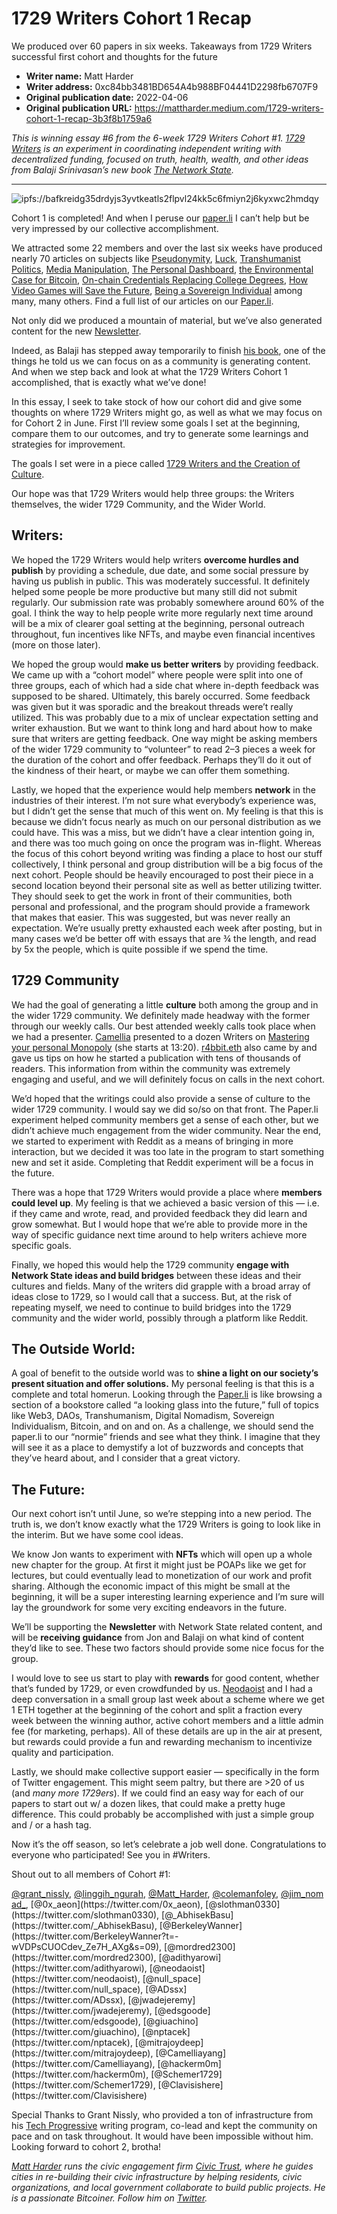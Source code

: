 # 1729 Writers Cohort 1 Recap

We produced over 60 papers in six weeks. Takeaways from 1729 Writers successful first cohort and thoughts for the future

- **Writer name:** Matt Harder
- **Writer address:** 0xc84bb3481BD654A4b988BF04441D2298fb6707F9
- **Original publication date:** 2022-04-06
- **Original publication URL:** https://mattharder.medium.com/1729-writers-cohort-1-recap-3b3f8b1759a6

_This is winning essay #6 from the 6-week 1729 Writers Cohort #1. [1729 Writers](https://paper.li/1729writers) is an experiment in coordinating independent writing with decentralized funding, focused on truth, health, wealth, and other ideas from Balaji Srinivasan’s new book [The Network State](https://thenetworkstate.com)._

---

![ipfs://bafkreidg35drdyjs3yvtkeatls2flpvl24kk5c6fmiyn2j6kyxwc2hmdqy](https://nftstorage.link/ipfs/bafkreidg35drdyjs3yvtkeatls2flpvl24kk5c6fmiyn2j6kyxwc2hmdqy)

Cohort 1 is completed! And when I peruse our [paper.li](https://paper.li/1729writers) I can’t help but be very impressed by our collective accomplishment.

We attracted some 22 members and over the last six weeks have produced nearly 70 articles on subjects like [Pseudonymity](https://www.brightmirror.co/p/pseudonymity-101), [Luck](https://neodaoist.xyz/the-3d-luck-surface-area/), [Transhumanist Politics](https://whatifwhatif.substack.com/p/transhumanist-politics?s=r), [Media Manipulation](https://www.camelliayang.com/blog/whos-afraid-of-mr-jones-from-ukraine-holodomor-to-media-manipulation-disinformation), [The Personal Dashboard](https://colemanfoley.substack.com/p/the-personal-dashboard?s=r), [the Environmental Case for Bitcoin](https://www.adssx.com/p/crypto-energy-and-the-planet?s=r), [On-chain Credentials Replacing College Degrees](https://onism.substack.com/p/how-can-on-chain-credentials-can?s=r), [How Video Games will Save the Future](https://mordred.substack.com/p/video-games-will-save-the-future?s=r), [Being a Sovereign Individual](https://www.camelliayang.com/blog/so-you-want-to-be-a-sovereign-individual) among many, many others. Find a full list of our articles on our [Paper.li](https://paper.li/1729writers).

Not only did we produced a mountain of material, but we’ve also generated content for the new [Newsletter](https://content.1729.com/p/de3bb214-4205-427c-850c-3e18058c3217/).

Indeed, as Balaji has stepped away temporarily to finish [his book](https://1729.com/preorder-the-network-state), one of the things he told us we can focus on as a community is generating content. And when we step back and look at what the 1729 Writers Cohort 1 accomplished, that is exactly what we’ve done!

In this essay, I seek to take stock of how our cohort did and give some thoughts on where 1729 Writers might go, as well as what we may focus on for Cohort 2 in June. First I’ll review some goals I set at the beginning, compare them to our outcomes, and try to generate some learnings and strategies for improvement.

The goals I set were in a piece called [1729 Writers and the Creation of Culture](https://mattharder.medium.com/1729-writers-and-the-creation-of-culture-db4e63cb7c63).

Our hope was that 1729 Writers would help three groups: the Writers themselves, the wider 1729 Community, and the Wider World.

## Writers:

We hoped the 1729 Writers would help writers **overcome hurdles and publish** by providing a schedule, due date, and some social pressure by having us publish in public. This was moderately successful. It definitely helped some people be more productive but many still did not submit regularly. Our submission rate was probably somewhere around 60% of the goal. I think the way to help people write more regularly next time around will be a mix of clearer goal setting at the beginning, personal outreach throughout, fun incentives like NFTs, and maybe even financial incentives (more on those later).

We hoped the group would **make us better writers** by providing feedback. We came up with a “cohort model” where people were split into one of three groups, each of which had a side chat where in-depth feedback was supposed to be shared. Ultimately, this barely occurred. Some feedback was given but it was sporadic and the breakout threads were’t really utilized. This was probably due to a mix of unclear expectation setting and writer exhaustion. But we want to think long and hard about how to make sure that writers are getting feedback. One way might be asking members of the wider 1729 community to “volunteer” to read 2–3 pieces a week for the duration of the cohort and offer feedback. Perhaps they’ll do it out of the kindness of their heart, or maybe we can offer them something.

Lastly, we hoped that the experience would help members **network** in the industries of their interest. I’m not sure what everybody’s experience was, but I didn’t get the sense that much of this went on. My feeling is that this is because we didn’t focus nearly as much on our personal distribution as we could have. This was a miss, but we didn’t have a clear intention going in, and there was too much going on once the program was in-flight. Whereas the focus of this cohort beyond writing was finding a place to host our stuff collectively, I think personal and group distribution will be a big focus of the next cohort. People should be heavily encouraged to post their piece in a second location beyond their personal site as well as better utilizing twitter. They should seek to get the work in front of their communities, both personal and professional, and the program should provide a framework that makes that easier. This was suggested, but was never really an expectation. We’re usually pretty exhausted each week after posting, but in many cases we’d be better off with essays that are ¾ the length, and read by 5x the people, which is quite possible if we spend the time.

## **1729 Community**

We had the goal of generating a little **culture** both among the group and in the wider 1729 community. We definitely made headway with the former through our weekly calls. Our best attended weekly calls took place when we had a presenter. [Camellia](https://www.camelliayang.com/) presented to a dozen Writers on [Mastering your personal Monopoly](https://www.notion.so/3-23-22-Content-Strategy-and-Feedback-Notes-and-Recording-d590797236fe4eb4a7a5ab1d7d0c9aa2) (she starts at 13:20). [r4bbit.eth](https://twitter.com/pascalprecht) also came by and gave us tips on how he started a publication with tens of thousands of readers. This information from within the community was extremely engaging and useful, and we will definitely focus on calls in the next cohort.

We’d hoped that the writings could also provide a sense of culture to the wider 1729 community. I would say we did so/so on that front. The Paper.li experiment helped community members get a sense of each other, but we didn’t achieve much engagement from the wider community. Near the end, we started to experiment with Reddit as a means of bringing in more interaction, but we decided it was too late in the program to start something new and set it aside. Completing that Reddit experiment will be a focus in the future.

There was a hope that 1729 Writers would provide a place where **members could level up**. My feeling is that we achieved a basic version of this — i.e. if they came and wrote, read, and provided feedback they did learn and grow somewhat. But I would hope that we’re able to provide more in the way of specific guidance next time around to help writers achieve more specific goals.

Finally, we hoped this would help the 1729 community **engage with Network State ideas and build bridges** between these ideas and their cultures and fields. Many of the writers did grapple with a broad array of ideas close to 1729, so I would call that a success. But, at the risk of repeating myself, we need to continue to build bridges into the 1729 community and the wider world, possibly through a platform like Reddit.

## **The Outside World:**

A goal of benefit to the outside world was to **shine a light on our society’s present situation and offer solutions.** My personal feeling is that this is a complete and total homerun. Looking through the [Paper.li](https://paper.li/1729writers) is like browsing a section of a bookstore called “a looking glass into the future,” full of topics like Web3, DAOs, Transhumanism, Digital Nomadism, Sovereign Individualism, Bitcoin, and on and on. As a challenge, we should send the paper.li to our “normie” friends and see what they think. I imagine that they will see it as a place to demystify a lot of buzzwords and concepts that they’ve heard about, and I consider that a great victory.

## The Future:

Our next cohort isn’t until June, so we’re stepping into a new period. The truth is, we don’t know exactly what the 1729 Writers is going to look like in the interim. But we have some cool ideas.

We know Jon wants to experiment with **NFTs** which will open up a whole new chapter for the group. At first it might just be POAPs like we get for lectures, but could eventually lead to monetization of our work and profit sharing. Although the economic impact of this might be small at the beginning, it will be a super interesting learning experience and I’m sure will lay the groundwork for some very exciting endeavors in the future.

We’ll be supporting the **Newsletter** with Network State related content, and will be **receiving guidance** from Jon and Balaji on what kind of content they’d like to see. These two factors should provide some nice focus for the group.

I would love to see us start to play with **rewards** for good content, whether that’s funded by 1729, or even crowdfunded by us. [Neodaoist](https://neodaoist.xyz/) and I had a deep conversation in a small group last week about a scheme where we get 1 ETH together at the beginning of the cohort and split a fraction every week between the winning author, active cohort members and a little admin fee (for marketing, perhaps). All of these details are up in the air at present, but rewards could provide a fun and rewarding mechanism to incentivize quality and participation.

Lastly, we should make collective support easier — specifically in the form of Twitter engagement. This might seem paltry, but there are >20 of us (and _many more 1729ers_). If we could find an easy way for each of our papers to start out w/ a dozen likes, that could make a pretty huge difference. This could probably be accomplished with just a simple group and / or a hash tag.

Now it’s the off season, so let’s celebrate a job well done. Congratulations to everyone who participated! See you in #Writers.

Shout out to all members of Cohort #1:

[@grant_nissly](https://twitter.com/grant_nissly), [@linggih_ngurah](https://twitter.com/linggih_ngurah), [@Matt_Harder](https://twitter.com/Matt_Harder), [@colemanfoley](https://twitter.com/colemanfoley), [@jim_nomad_](https://twitter.com/jim_nomad_), [@0x_aeon](https://twitter.com/0x_aeon), [@slothman0330](https://twitter.com/slothman0330), [@_AbhisekBasu](https://twitter.com/_AbhisekBasu), [@BerkeleyWanner](https://twitter.com/BerkeleyWanner?t=-wVDPsCUOCdev_Ze7H_AXg&s=09), [@mordred2300](https://twitter.com/mordred2300), [@adithyarowi](https://twitter.com/adithyarowi), [@neodaoist](https://twitter.com/neodaoist), [@null_space](https://twitter.com/null_space), [@ADssx](https://twitter.com/ADssx), [@jwadejeremy](https://twitter.com/jwadejeremy), [@edsgoode](https://twitter.com/edsgoode), [@giuachino](https://twitter.com/giuachino), [@nptacek](https://twitter.com/nptacek), [@mitrajoydeep](https://twitter.com/mitrajoydeep), [@Camelliayang](https://twitter.com/Camelliayang), [@hackerm0m](https://twitter.com/hackerm0m), [@Schemer1729](https://twitter.com/Schemer1729), [@Clavisishere](https://twitter.com/Clavisishere)

Special Thanks to Grant Nissly, who provided a ton of infrastructure from his [Tech Progressive](https://www.thetechprogressive.com/) writing program, co-lead and kept the community on pace and on task throughout. It would have been impossible without him. Looking forward to cohort 2, brotha!

[_Matt Harder_](https://twitter.com/Matt_Harder) _runs the civic engagement firm_ [_Civic Trust_](https://www.civictrust.us/)_, where he guides cities in re-building their civic infrastructure by helping residents, civic organizations, and local government collaborate to build public projects. He is a passionate Bitcoiner. Follow him on_ [_Twitter_](https://twitter.com/Matt_Harder)_._
